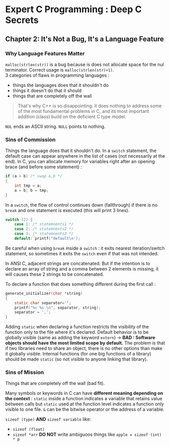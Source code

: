 Expert C Programming : Deep C Secrets
=====================================

Chapter 2: It's Not a Bug, It's a Language Feature
--------------------------------------------------

### Why Language Features Matter
`malloc(strlen(str))` is a bug because is does not allocate space for the nul
terminator. Correct usage is `malloc(strlen(str)+1)`.\
3 categories of flaws in programming languages :
* things the languages does that it shouldn't do
* things it doesn't do that it should
* things that are completely off the wall

> That's why C++ is so disappointing: it does nothing to address some of the
> most fundamental problems in C, and its most important addition (class) build
> on the deficient C type model.

`NUL` ends an ASCII string. `NULL` points to nothing.

### Sins of Commission
Things the language does that it shouldn't do. In a `switch` statement, the
default case can appear anywhere in the list of cases (not necessarily at the
end).
In C, you can allocate memory for variables right after an opening brace (and
before some statement) :
```C
if (a > b) /* swap a,b */
{
    int tmp = a;
    a = b; b = tmp;
}
```

In a `switch`, the flow of control continues down (fallthrough) if there is no
`break` and one statement is executed (this will print 3 lines).
```C
switch (2) {
    case 1: /* statemnents1 */
    case 2: /* statemnents2 */
    case 3: /* statemnents3 */
    default: printf("default\n');
```
Be careful when using ̣`break` inside a `switch` : it exits nearest
iteration/switch statement, so sometimes it exits the `switch` even if that was not
intended.

In ANSI C, adjacent strings are concatenated. But if the intention is to declare
an array of string and a comma between 2 elements is missing, it will causes
these 2 strings to be concatenated.

To declare a function that does something different during the first call :
```C
generate_initializer(char *string)
{
    static char separator='';
    printf("%c %s \n", separator, string);
    separator = ',';
}
```

Adding `static` when declaring a function restricts the visibility of the
function only to the file where it's declared. Default behavior is to be
globally visible (same as adding the keyword `extern`) -> **BAD : Software
objects should have the most limited scope by default.** The problem is that if
two libraries need to share an object, there is no other options than make it
globally visible.
Internal functions (for one big functions of a library) should be made `static`
(so not visible to anyone linking that library).

### Sins of Mission
Things that are completely off the wall (bad fit).

Many symbols or keywords in C can have **different meaning depending on the
context** : `static` inside a function indicates a variable that retains value
between calls but `static` used at the function level indicates a function only
visible to one file. `&` can be the bitwise operator or the address of a
variable.

`sizeof (type)` **AND** `sizeof variable` like:
* `sizeof (float)`
* `sizeof *arr`
**DO NOT** write ambiguoos things like `apple = sizeof (int) * p`
